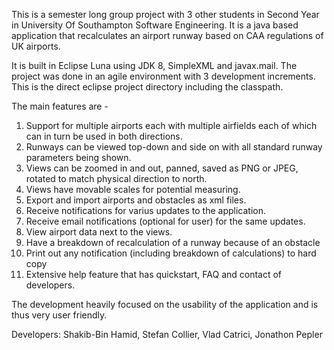 This is a semester long group project with 3 other students in Second Year in University Of Southampton Software Engineering.
It is a java based application that recalculates an airport runway based on CAA regulations of UK airports.

It is built in Eclipse Luna using JDK 8, SimpleXML and javax.mail. The project was done in an agile environment with 3 development increments. This is the direct eclipse project directory including the classpath.

The main features are - 

1. Support for multiple airports each with multiple airfields each of which can in turn be used in both directions.
2. Runways can be viewed top-down and side on with all standard runway parameters being shown.
3. Views can be zoomed in and out, panned, saved as PNG or JPEG, rotated to match physical direction to north.
4. Views have movable scales for potential measuring.
5. Export and import airports and obstacles as xml files.
6. Receive notifications for varius updates to the application.
7. Receive email notifications (optional for user) for the same updates.
8. View airport data next to the views.
9. Have a breakdown of recalculation of a runway because of an obstacle
10. Print out any notification (including breakdown of calculations) to hard copy
11. Extensive help feature that has quickstart, FAQ and contact of developers.

The development heavily focused on the usability of the application and is thus very user friendly.

Developers:
Shakib-Bin Hamid,
Stefan Collier,
Vlad Catrici,
Jonathon Pepler
